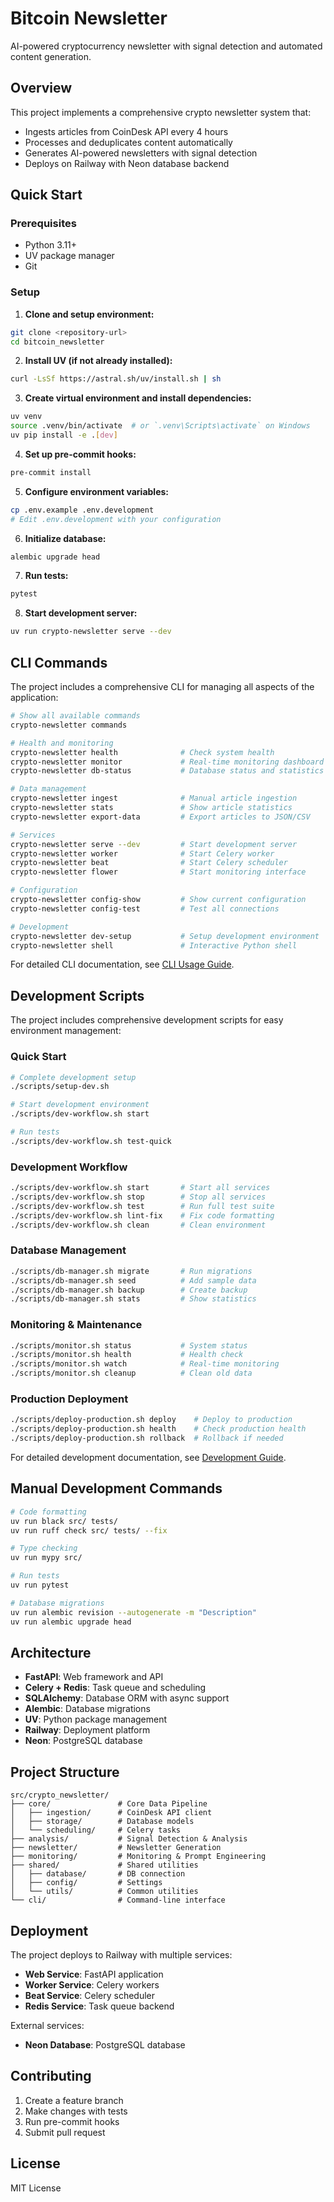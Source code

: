 # Bitcoin Newsletter

<!-- Phase 1 Preview Environment Test -->

AI-powered cryptocurrency newsletter with signal detection and automated content generation.

## Overview

This project implements a comprehensive crypto newsletter system that:
- Ingests articles from CoinDesk API every 4 hours
- Processes and deduplicates content automatically
- Generates AI-powered newsletters with signal detection
- Deploys on Railway with Neon database backend

## Quick Start

### Prerequisites

- Python 3.11+
- UV package manager
- Git

### Setup

1. **Clone and setup environment:**
```bash
git clone <repository-url>
cd bitcoin_newsletter
```

2. **Install UV (if not already installed):**
```bash
curl -LsSf https://astral.sh/uv/install.sh | sh
```

3. **Create virtual environment and install dependencies:**
```bash
uv venv
source .venv/bin/activate  # or `.venv\Scripts\activate` on Windows
uv pip install -e .[dev]
```

4. **Set up pre-commit hooks:**
```bash
pre-commit install
```

5. **Configure environment variables:**
```bash
cp .env.example .env.development
# Edit .env.development with your configuration
```

6. **Initialize database:**
```bash
alembic upgrade head
```

7. **Run tests:**
```bash
pytest
```

8. **Start development server:**
```bash
uv run crypto-newsletter serve --dev
```

## CLI Commands

The project includes a comprehensive CLI for managing all aspects of the application:

```bash
# Show all available commands
crypto-newsletter commands

# Health and monitoring
crypto-newsletter health              # Check system health
crypto-newsletter monitor             # Real-time monitoring dashboard
crypto-newsletter db-status           # Database status and statistics

# Data management
crypto-newsletter ingest              # Manual article ingestion
crypto-newsletter stats               # Show article statistics
crypto-newsletter export-data         # Export articles to JSON/CSV

# Services
crypto-newsletter serve --dev         # Start development server
crypto-newsletter worker              # Start Celery worker
crypto-newsletter beat                # Start Celery scheduler
crypto-newsletter flower              # Start monitoring interface

# Configuration
crypto-newsletter config-show         # Show current configuration
crypto-newsletter config-test         # Test all connections

# Development
crypto-newsletter dev-setup           # Setup development environment
crypto-newsletter shell               # Interactive Python shell
```

For detailed CLI documentation, see [CLI Usage Guide](docs/CLI_USAGE.md).

## Development Scripts

The project includes comprehensive development scripts for easy environment management:

### Quick Start
```bash
# Complete development setup
./scripts/setup-dev.sh

# Start development environment
./scripts/dev-workflow.sh start

# Run tests
./scripts/dev-workflow.sh test-quick
```

### Development Workflow
```bash
./scripts/dev-workflow.sh start       # Start all services
./scripts/dev-workflow.sh stop        # Stop all services
./scripts/dev-workflow.sh test        # Run full test suite
./scripts/dev-workflow.sh lint-fix    # Fix code formatting
./scripts/dev-workflow.sh clean       # Clean environment
```

### Database Management
```bash
./scripts/db-manager.sh migrate       # Run migrations
./scripts/db-manager.sh seed          # Add sample data
./scripts/db-manager.sh backup        # Create backup
./scripts/db-manager.sh stats         # Show statistics
```

### Monitoring & Maintenance
```bash
./scripts/monitor.sh status           # System status
./scripts/monitor.sh health           # Health check
./scripts/monitor.sh watch            # Real-time monitoring
./scripts/monitor.sh cleanup          # Clean old data
```

### Production Deployment
```bash
./scripts/deploy-production.sh deploy    # Deploy to production
./scripts/deploy-production.sh health    # Check production health
./scripts/deploy-production.sh rollback  # Rollback if needed
```

For detailed development documentation, see [Development Guide](docs/DEVELOPMENT.md).

## Manual Development Commands

```bash
# Code formatting
uv run black src/ tests/
uv run ruff check src/ tests/ --fix

# Type checking
uv run mypy src/

# Run tests
uv run pytest

# Database migrations
uv run alembic revision --autogenerate -m "Description"
uv run alembic upgrade head
```

## Architecture

- **FastAPI**: Web framework and API
- **Celery + Redis**: Task queue and scheduling
- **SQLAlchemy**: Database ORM with async support
- **Alembic**: Database migrations
- **UV**: Python package management
- **Railway**: Deployment platform
- **Neon**: PostgreSQL database

## Project Structure

```
src/crypto_newsletter/
├── core/               # Core Data Pipeline
│   ├── ingestion/      # CoinDesk API client
│   ├── storage/        # Database models
│   └── scheduling/     # Celery tasks
├── analysis/           # Signal Detection & Analysis
├── newsletter/         # Newsletter Generation
├── monitoring/         # Monitoring & Prompt Engineering
├── shared/             # Shared utilities
│   ├── database/       # DB connection
│   ├── config/         # Settings
│   └── utils/          # Common utilities
└── cli/                # Command-line interface
```

## Deployment

The project deploys to Railway with multiple services:
- **Web Service**: FastAPI application
- **Worker Service**: Celery workers
- **Beat Service**: Celery scheduler
- **Redis Service**: Task queue backend

External services:
- **Neon Database**: PostgreSQL database

## Contributing

1. Create a feature branch
2. Make changes with tests
3. Run pre-commit hooks
4. Submit pull request

## License

MIT License
